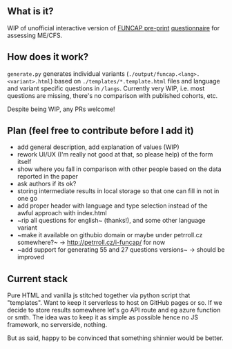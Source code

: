 ## What is it?

WIP of unofficial interactive version of [FUNCAP pre-print](https://www.preprints.org/manuscript/202309.2091/v1) [questionnaire](https://www.preprints.org/manuscript/202309.2091/v1/download/supplementary) for assessing ME/CFS.

## How does it work?

`generate.py` generates individual variants (`./output/funcap.<lang>.<variant>.html`) based on `./templates/*.template.html` files and language and variant specific questions in `/langs`. Currently very WIP, i.e. most questions are missing, there's no comparison with published cohorts, etc.

Despite being WIP, any PRs welcome!

## Plan (feel free to contribute before I add it)
- add general description, add explanation of values (WIP)
- rework UI/UX (I'm really not good at that, so please help) of the form itself
- show where you fall in comparison with other people based on the data reported in the paper 
- ask authors if its ok?
- storing intermediate results in local storage so that one can fill in not in one go
- add proper header with language and type selection instead of the awful approach with index.html
- ~rip all questions for english~ (thanks!), and some other language variant
- ~make it available on githubio domain or maybe under petrroll.cz somewhere?~ -> http://petrroll.cz/i-funcap/ for now
- ~add support for generating 55 and 27 questions versions~ -> should be improved

## Current stack

Pure HTML and vanilla js stitched together via python script that "templates". Want to keep it serverless to host on GitHub pages or so. If we decide to store results somewhere let's go API route and eg azure function or smth. The idea was to keep it as simple as possible hence no JS framework, no serverside, nothing.

But as said, happy to be convinced that something shinnier would be better.

